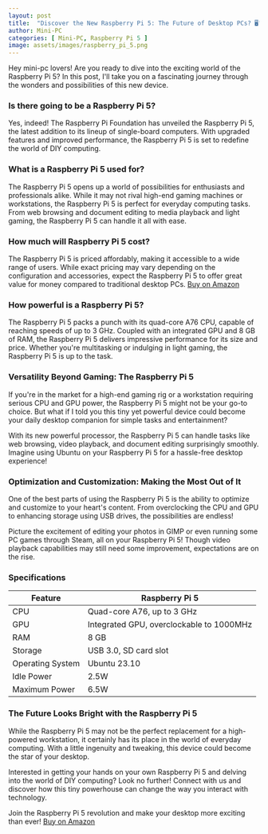 ```yaml
---
layout: post
title:  "Discover the New Raspberry Pi 5: The Future of Desktop PCs? 🖥️"
author: Mini-PC
categories: [ Mini-PC, Raspberry Pi 5 ]
image: assets/images/raspberry_pi_5.png
---
```


Hey mini-pc lovers! Are you ready to dive into the exciting world of the Raspberry Pi 5? In this post, I'll take you on a fascinating journey through the wonders and possibilities of this new device.

### Is there going to be a Raspberry Pi 5?

Yes, indeed! The Raspberry Pi Foundation has unveiled the Raspberry Pi 5, the latest addition to its lineup of single-board computers. With upgraded features and improved performance, the Raspberry Pi 5 is set to redefine the world of DIY computing.

### What is a Raspberry Pi 5 used for?

The Raspberry Pi 5 opens up a world of possibilities for enthusiasts and professionals alike. While it may not rival high-end gaming machines or workstations, the Raspberry Pi 5 is perfect for everyday computing tasks. From web browsing and document editing to media playback and light gaming, the Raspberry Pi 5 can handle it all with ease.

### How much will Raspberry Pi 5 cost?

The Raspberry Pi 5 is priced affordably, making it accessible to a wide range of users. While exact pricing may vary depending on the configuration and accessories, expect the Raspberry Pi 5 to offer great value for money compared to traditional desktop PCs. [Buy on Amazon](https://amzn.to/3UqWgKE)

### How powerful is a Raspberry Pi 5?

The Raspberry Pi 5 packs a punch with its quad-core A76 CPU, capable of reaching speeds of up to 3 GHz. Coupled with an integrated GPU and 8 GB of RAM, the Raspberry Pi 5 delivers impressive performance for its size and price. Whether you're multitasking or indulging in light gaming, the Raspberry Pi 5 is up to the task.

### Versatility Beyond Gaming: The Raspberry Pi 5

If you're in the market for a high-end gaming rig or a workstation requiring serious CPU and GPU power, the Raspberry Pi 5 might not be your go-to choice. But what if I told you this tiny yet powerful device could become your daily desktop companion for simple tasks and entertainment?

With its new powerful processor, the Raspberry Pi 5 can handle tasks like web browsing, video playback, and document editing surprisingly smoothly. Imagine using Ubuntu on your Raspberry Pi 5 for a hassle-free desktop experience!

### Optimization and Customization: Making the Most Out of It

One of the best parts of using the Raspberry Pi 5 is the ability to optimize and customize to your heart's content. From overclocking the CPU and GPU to enhancing storage using USB drives, the possibilities are endless!

Picture the excitement of editing your photos in GIMP or even running some PC games through Steam, all on your Raspberry Pi 5! Though video playback capabilities may still need some improvement, expectations are on the rise.

### Specifications

| Feature             | Raspberry Pi 5                             |
|---------------------|---------------------------------------------|
| CPU                 | Quad-core A76, up to 3 GHz                  |
| GPU                 | Integrated GPU, overclockable to 1000MHz    |
| RAM                 | 8 GB                                        |
| Storage             | USB 3.0, SD card slot                       |
| Operating System    | Ubuntu 23.10                                |
| Idle Power          | 2.5W                                        |
| Maximum Power       | 6.5W                                        |

### The Future Looks Bright with the Raspberry Pi 5

While the Raspberry Pi 5 may not be the perfect replacement for a high-powered workstation, it certainly has its place in the world of everyday computing. With a little ingenuity and tweaking, this device could become the star of your desktop.

Interested in getting your hands on your own Raspberry Pi 5 and delving into the world of DIY computing? Look no further! Connect with us and discover how this tiny powerhouse can change the way you interact with technology.

Join the Raspberry Pi 5 revolution and make your desktop more exciting than ever! [Buy on Amazon](https://amzn.to/3UqWgKE)





